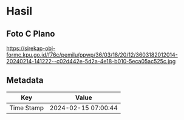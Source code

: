 # Hasil

## Foto C Plano

https://sirekap-obj-formc.kpu.go.id/f76c/pemilu/ppwp/36/03/18/20/12/3603182012014-20240214-141222--c02d442e-5d2a-4e18-b010-5eca05ac525c.jpg


## Metadata

| Key        | Value               |
| ---------- | ------------------- |
| Time Stamp | 2024-02-15 07:00:44 |



